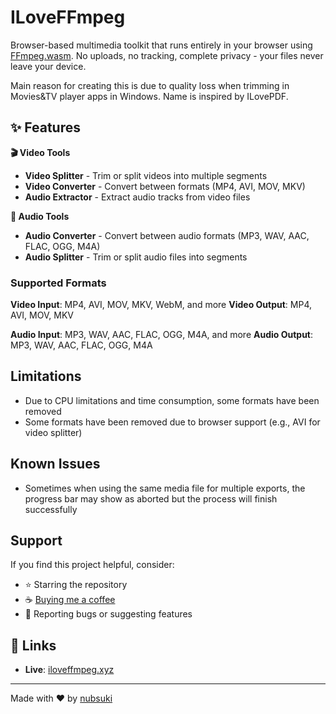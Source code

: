 # ILoveFFmpeg

Browser-based multimedia toolkit that runs entirely in your browser using [FFmpeg.wasm](https://github.com/ffmpegwasm/ffmpeg.wasm). No uploads, no tracking, complete privacy - your files never leave your device.

Main reason for creating this is due to quality loss when trimming in Movies&TV player apps in Windows. Name is inspired by ILovePDF.

## ✨ Features

**🎬 Video Tools**
- **Video Splitter** - Trim or split videos into multiple segments
- **Video Converter** - Convert between formats (MP4, AVI, MOV, MKV)
- **Audio Extractor** - Extract audio tracks from video files

**🎵 Audio Tools**
- **Audio Converter** - Convert between audio formats (MP3, WAV, AAC, FLAC, OGG, M4A)
- **Audio Splitter** - Trim or split audio files into segments

### Supported Formats

**Video Input**: MP4, AVI, MOV, MKV, WebM, and more
**Video Output**: MP4, AVI, MOV, MKV

**Audio Input**: MP3, WAV, AAC, FLAC, OGG, M4A, and more
**Audio Output**: MP3, WAV, AAC, FLAC, OGG, M4A

## Limitations

- Due to CPU limitations and time consumption, some formats have been removed
- Some formats have been removed due to browser support (e.g., AVI for video splitter)

## Known Issues

- Sometimes when using the same media file for multiple exports, the progress bar may show as aborted but the process will finish successfully

## Support

If you find this project helpful, consider:

- ⭐ Starring the repository
- ☕ [Buying me a coffee](https://buymeacoffee.com/nubsuki)
- 🐛 Reporting bugs or suggesting features

## 🔗 Links

- **Live**: [iloveffmpeg.xyz](https://iloveffmpeg.xyz/)

---

Made with ❤️ by [nubsuki](https://github.com/nubsuki)
